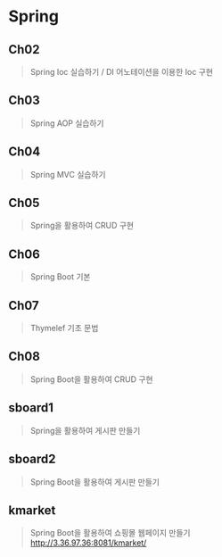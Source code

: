 # Spring

## Ch02
> Spring Ioc 실습하기 / DI 어노테이션을 이용한 Ioc 구현

## Ch03
> Spring AOP 실습하기

## Ch04
> Spring MVC 실습하기

## Ch05
> Spring을 활용하여 CRUD 구현

## Ch06
> Spring Boot 기본

## Ch07
> Thymelef 기초 문법

## Ch08
> Spring Boot을 활용하여 CRUD 구현 

## sboard1
> Spring을 활용하여 게시판 만들기

## sboard2
> Spring Boot을 활용하여 게시판 만들기

## kmarket
> Spring Boot을 활용하여 쇼핑몰 웹페이지 만들기
> http://3.36.97.36:8081/kmarket/

